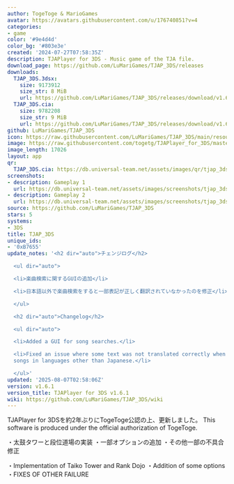 ```yaml
---
author: TogeToge & MarioGames
avatar: https://avatars.githubusercontent.com/u/176740851?v=4
categories:
- game
color: '#9e4d4d'
color_bg: '#803e3e'
created: '2024-07-27T07:58:35Z'
description: TJAPlayer for 3DS - Music game of the TJA file.
download_page: https://github.com/LuMariGames/TJAP_3DS/releases
downloads:
  TJAP_3DS.3dsx:
    size: 9173912
    size_str: 8 MiB
    url: https://github.com/LuMariGames/TJAP_3DS/releases/download/v1.6.1/TJAP_3DS.3dsx
  TJAP_3DS.cia:
    size: 9782208
    size_str: 9 MiB
    url: https://github.com/LuMariGames/TJAP_3DS/releases/download/v1.6.1/TJAP_3DS.cia
github: LuMariGames/TJAP_3DS
icon: https://raw.githubusercontent.com/LuMariGames/TJAP_3DS/main/resource/icon.png
image: https://raw.githubusercontent.com/togetg/TJAPlayer_for_3DS/master/resource/banner.png
image_length: 17026
layout: app
qr:
  TJAP_3DS.cia: https://db.universal-team.net/assets/images/qr/tjap_3ds-cia.png
screenshots:
- description: Gameplay 1
  url: https://db.universal-team.net/assets/images/screenshots/tjap_3ds/gameplay-1.png
- description: Gameplay 2
  url: https://db.universal-team.net/assets/images/screenshots/tjap_3ds/gameplay-2.png
source: https://github.com/LuMariGames/TJAP_3DS
stars: 5
systems:
- 3DS
title: TJAP_3DS
unique_ids:
- '0xB7655'
update_notes: '<h2 dir="auto">チェンジログ</h2>

  <ul dir="auto">

  <li>楽曲検索に関するGUIの追加</li>

  <li>日本語以外で楽曲検索をすると一部表記が正しく翻訳されていなかったのを修正</li>

  </ul>

  <h2 dir="auto">Changelog</h2>

  <ul dir="auto">

  <li>Added a GUI for song searches.</li>

  <li>Fixed an issue where some text was not translated correctly when searching for
  songs in languages other than Japanese.</li>

  </ul>'
updated: '2025-08-07T02:58:06Z'
version: v1.6.1
version_title: TJAPlayer for 3DS v1.6.1
wiki: https://github.com/LuMariGames/TJAP_3DS/wiki
---
```

TJAPlayer for 3DSを約2年ぶりにTogeToge公認の上、更新しました。
This software is produced under the official authorization of TogeToge.

・太鼓タワーと段位道場の実装
・一部オプションの追加
・その他一部の不具合修正

・Implementation of Taiko Tower and Rank Dojo
・Addition of some options
・FIXES OF OTHER FAILURE